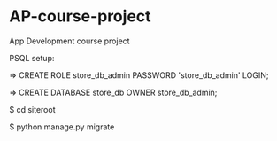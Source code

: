 # AP-course-project
App Development course project

PSQL setup:

=> CREATE ROLE store_db_admin PASSWORD 'store_db_admin' LOGIN;

=> CREATE DATABASE store_db OWNER store_db_admin;


$ cd siteroot
 
$ python manage.py migrate
